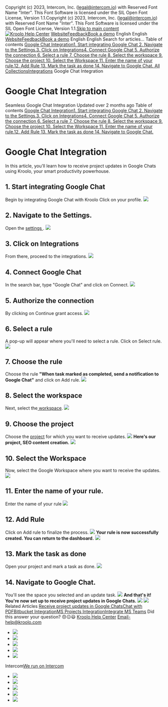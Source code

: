 Copyright (c) 2023, Intercom, Inc. (legal@intercom.io) with Reserved Font Name "Inter". This Font Software is licensed under the SIL Open Font License, Version 1.1.Copyright (c) 2023, Intercom, Inc. (legal@intercom.io) with Reserved Font Name "Inter". This Font Software is licensed under the SIL Open Font License, Version 1.1.[Skip to main content](https://help.kroolo.com/en/articles/10912346-google-chat-integration#main-content)
[![Kroolo Help Center](https://downloads.intercomcdn.com/i/o/h4qkzypg/611116/ee699fbf23fef0f6d8d4f666d84c/37cdcedd14003d8fdcfdeda0a05c09cb)](https://help.kroolo.com/en/)
[Website](https://kroolo.com/)[Feedback](https://kroolo.featurebase.app/)[Book a demo](https://kroolo.com/book-demo)
English
English
[Website](https://kroolo.com/)[Feedback](https://kroolo.featurebase.app/)[Book a demo](https://kroolo.com/book-demo)
English
English
Search for articles...
Table of contents
[Google Chat Integration](https://help.kroolo.com/en/articles/10912346-google-chat-integration#h_c212c5f977)[1. Start integrating Google Chat ](https://help.kroolo.com/en/articles/10912346-google-chat-integration#h_6a2989f0ad)[2. Navigate to the Settings.](https://help.kroolo.com/en/articles/10912346-google-chat-integration#h_f292e07b77)[3. Click on Integrations](https://help.kroolo.com/en/articles/10912346-google-chat-integration#h_47ac6e740b)[4. Connect Google Chat ](https://help.kroolo.com/en/articles/10912346-google-chat-integration#h_af306db7fa)[5. Authorize the connection ](https://help.kroolo.com/en/articles/10912346-google-chat-integration#h_60a4a0c43b)[6. Select a rule ](https://help.kroolo.com/en/articles/10912346-google-chat-integration#h_cddcb8ec8d)[7. Choose the rule ](https://help.kroolo.com/en/articles/10912346-google-chat-integration#h_b66a219a23)[8. Select the workspace ](https://help.kroolo.com/en/articles/10912346-google-chat-integration#h_d235cd1e22)[9. Choose the project ](https://help.kroolo.com/en/articles/10912346-google-chat-integration#h_62cb2720b8)[10. Select the Workspace ](https://help.kroolo.com/en/articles/10912346-google-chat-integration#h_e848e5ea4a)[11. Enter the name of your rule.](https://help.kroolo.com/en/articles/10912346-google-chat-integration#h_9be0044c73)[12. Add Rule ](https://help.kroolo.com/en/articles/10912346-google-chat-integration#h_03627189f1)[13. Mark the task as done ](https://help.kroolo.com/en/articles/10912346-google-chat-integration#h_8538190ec5)[14. Navigate to Google Chat. ](https://help.kroolo.com/en/articles/10912346-google-chat-integration#h_ff2ede21ea)
[All Collections](https://help.kroolo.com/en/)[Integrations](https://help.kroolo.com/en/collections/9118200-integrations)
Google Chat Integration
# Google Chat Integration
Seamless Google Chat Integration
Updated over 2 months ago
Table of contents
[Google Chat Integration](https://help.kroolo.com/en/articles/10912346-google-chat-integration#h_c212c5f977)[1. Start integrating Google Chat ](https://help.kroolo.com/en/articles/10912346-google-chat-integration#h_6a2989f0ad)[2. Navigate to the Settings.](https://help.kroolo.com/en/articles/10912346-google-chat-integration#h_f292e07b77)[3. Click on Integrations](https://help.kroolo.com/en/articles/10912346-google-chat-integration#h_47ac6e740b)[4. Connect Google Chat ](https://help.kroolo.com/en/articles/10912346-google-chat-integration#h_af306db7fa)[5. Authorize the connection ](https://help.kroolo.com/en/articles/10912346-google-chat-integration#h_60a4a0c43b)[6. Select a rule ](https://help.kroolo.com/en/articles/10912346-google-chat-integration#h_cddcb8ec8d)[7. Choose the rule ](https://help.kroolo.com/en/articles/10912346-google-chat-integration#h_b66a219a23)[8. Select the workspace ](https://help.kroolo.com/en/articles/10912346-google-chat-integration#h_d235cd1e22)[9. Choose the project ](https://help.kroolo.com/en/articles/10912346-google-chat-integration#h_62cb2720b8)[10. Select the Workspace ](https://help.kroolo.com/en/articles/10912346-google-chat-integration#h_e848e5ea4a)[11. Enter the name of your rule.](https://help.kroolo.com/en/articles/10912346-google-chat-integration#h_9be0044c73)[12. Add Rule ](https://help.kroolo.com/en/articles/10912346-google-chat-integration#h_03627189f1)[13. Mark the task as done ](https://help.kroolo.com/en/articles/10912346-google-chat-integration#h_8538190ec5)[14. Navigate to Google Chat. ](https://help.kroolo.com/en/articles/10912346-google-chat-integration#h_ff2ede21ea)
# Google Chat Integration
In this article, you'll learn how to receive project updates in Google Chats using Kroolo, your smart productivity powerhouse.
## **1. Start integrating Google Chat**
Begin by integrating Google Chat with Kroolo Click on your profile.
[![](https://downloads.intercomcdn.com/i/o/h4qkzypg/1439374496/0af144537f2abf286dc8b484747f/80baaf1a-6d57-449e-8f87-3e4ac63ab01c.gif?expires=1747842300&signature=e7a5fdcf6675fb0f46c8b5710d472be3db49ef819f8057039a3325211347570c&req=dSQkH8p5mYVWX%2FMW1HO4zZphsz%2BcS0GE4zBuQNVzm7YgYGXzbjAgX6LVtzQ7%0A4o%2Bi9lKJ2h00CVFTbEk%3D%0A)](https://downloads.intercomcdn.com/i/o/h4qkzypg/1439374496/0af144537f2abf286dc8b484747f/80baaf1a-6d57-449e-8f87-3e4ac63ab01c.gif?expires=1747842300&signature=e7a5fdcf6675fb0f46c8b5710d472be3db49ef819f8057039a3325211347570c&req=dSQkH8p5mYVWX%2FMW1HO4zZphsz%2BcS0GE4zBuQNVzm7YgYGXzbjAgX6LVtzQ7%0A4o%2Bi9lKJ2h00CVFTbEk%3D%0A)
## **2.** Navigate to the Settings.
Open the [settings ](https://help.kroolo.com/en/collections/10446517-settings).
[![](https://downloads.intercomcdn.com/i/o/h4qkzypg/1439374495/4448d9f63448b7953c40b1716f85/3e57d7a8-33e6-4527-8fe4-3ab00813d266.gif?expires=1747842300&signature=203d5688d6eae1047451ea75782f90df67bc37d25e7b9d840be4fd4ac7c8577c&req=dSQkH8p5mYVWXPMW1HO4zY05XFa3U0DBk7uiHzYmOz7%2BmU2zVJu%2BefIndbLF%0A9T7%2Fi0SmlxZ0WPLwVPo%3D%0A)](https://downloads.intercomcdn.com/i/o/h4qkzypg/1439374495/4448d9f63448b7953c40b1716f85/3e57d7a8-33e6-4527-8fe4-3ab00813d266.gif?expires=1747842300&signature=203d5688d6eae1047451ea75782f90df67bc37d25e7b9d840be4fd4ac7c8577c&req=dSQkH8p5mYVWXPMW1HO4zY05XFa3U0DBk7uiHzYmOz7%2BmU2zVJu%2BefIndbLF%0A9T7%2Fi0SmlxZ0WPLwVPo%3D%0A)
## **3. Click on Integrations**
From there, proceed to the integrations.
[![](https://downloads.intercomcdn.com/i/o/h4qkzypg/1439374499/16abd304d9566ee46489bd20400e/e9646d07-e0a3-4a7d-a5f5-419847db827f.gif?expires=1747842300&signature=9e188681863f33abc1e14362e9588ec72809ec33a2ad9cfaae200979c8db6c32&req=dSQkH8p5mYVWUPMW1HO4zYVkf3%2F3D%2BIxCT2ja2it5weQl16%2FbAIT0pQCj1E%2B%0AUC0Mm4VI8hua6UGcW7Q%3D%0A)](https://downloads.intercomcdn.com/i/o/h4qkzypg/1439374499/16abd304d9566ee46489bd20400e/e9646d07-e0a3-4a7d-a5f5-419847db827f.gif?expires=1747842300&signature=9e188681863f33abc1e14362e9588ec72809ec33a2ad9cfaae200979c8db6c32&req=dSQkH8p5mYVWUPMW1HO4zYVkf3%2F3D%2BIxCT2ja2it5weQl16%2FbAIT0pQCj1E%2B%0AUC0Mm4VI8hua6UGcW7Q%3D%0A)
## **4. Connect Google Chat**
In the search bar, type "Google Chat" and click on Connect.
[![](https://downloads.intercomcdn.com/i/o/h4qkzypg/1439374504/8c48b9a0bf0d5a4df0e769641f7a/1e2374c4-d806-4538-b4d2-ba224321f4d4.gif?expires=1747842300&signature=aa2561c9b2640764a7e86ded64879075bab89fde911afeec2dd0ffc37441e532&req=dSQkH8p5mYRfXfMW1HO4zZuOu%2BgaG9MZOkN%2BgLKR7w6tengebKBS7VU%2FdbZK%0AYFFSTfPD3EA7%2BJXp9Rg%3D%0A)](https://downloads.intercomcdn.com/i/o/h4qkzypg/1439374504/8c48b9a0bf0d5a4df0e769641f7a/1e2374c4-d806-4538-b4d2-ba224321f4d4.gif?expires=1747842300&signature=aa2561c9b2640764a7e86ded64879075bab89fde911afeec2dd0ffc37441e532&req=dSQkH8p5mYRfXfMW1HO4zZuOu%2BgaG9MZOkN%2BgLKR7w6tengebKBS7VU%2FdbZK%0AYFFSTfPD3EA7%2BJXp9Rg%3D%0A)
## **5.** Authorize the connection 
By clicking on Continue grant access.
[![](https://downloads.intercomcdn.com/i/o/h4qkzypg/1439374494/404ad2e0916c3234b2182b420468/5b4f3369-8a51-4635-9684-2e3f92e75677.gif?expires=1747842300&signature=c46423a5bdfe35b45381aaab124fbccb80c66f608dee0f86027b08c9c2690a98&req=dSQkH8p5mYVWXfMW1HO4zU%2Fenfb0Qvq%2FVTMuvbKXMQx4XtM0AUPsdo0uyQZn%0AiBtaERKCW9l8FhNhOuo%3D%0A)](https://downloads.intercomcdn.com/i/o/h4qkzypg/1439374494/404ad2e0916c3234b2182b420468/5b4f3369-8a51-4635-9684-2e3f92e75677.gif?expires=1747842300&signature=c46423a5bdfe35b45381aaab124fbccb80c66f608dee0f86027b08c9c2690a98&req=dSQkH8p5mYVWXfMW1HO4zU%2Fenfb0Qvq%2FVTMuvbKXMQx4XtM0AUPsdo0uyQZn%0AiBtaERKCW9l8FhNhOuo%3D%0A)
## **6. Select a rule**
A pop-up will appear where you'll need to select a rule. Click on Select rule.
[![](https://downloads.intercomcdn.com/i/o/h4qkzypg/1439374501/1bf8305a0c851f5ffa0ae2c794df/cb532cc9-948b-4490-9003-fccb31321931.gif?expires=1747842300&signature=9d636ff34c34729c301344343c3bb29c42d82d88b7dc7e47876ffd3054c6f1bc&req=dSQkH8p5mYRfWPMW1HO4zcuuGzg3bdguyak4QgCbD%2B5dZmVjBJzLkbQ0jQZu%0AQsSEyiiGKzW%2FdaPlIX0%3D%0A)](https://downloads.intercomcdn.com/i/o/h4qkzypg/1439374501/1bf8305a0c851f5ffa0ae2c794df/cb532cc9-948b-4490-9003-fccb31321931.gif?expires=1747842300&signature=9d636ff34c34729c301344343c3bb29c42d82d88b7dc7e47876ffd3054c6f1bc&req=dSQkH8p5mYRfWPMW1HO4zcuuGzg3bdguyak4QgCbD%2B5dZmVjBJzLkbQ0jQZu%0AQsSEyiiGKzW%2FdaPlIX0%3D%0A)
## **7. Choose the rule**
Choose the rule **"When task marked as completed, send a notification to Google Chat"** and click on Add rule.
[![](https://downloads.intercomcdn.com/i/o/h4qkzypg/1439374502/526b522c0280f7f758a5ae5ce86d/faed00ee-ee42-4960-b35e-afc6e450c388.gif?expires=1747842300&signature=ab42e7a96e26c6fa1f6d256de8d442cde656140ec95d7b623ba6e7f49acbd2ce&req=dSQkH8p5mYRfW%2FMW1HO4zdU1g8uP4qnM%2Bvdr8hWEML%2BfPGmbzcePKHl6sXLM%0ASkdp2XtWNC1qd3dRu%2BQ%3D%0A)](https://downloads.intercomcdn.com/i/o/h4qkzypg/1439374502/526b522c0280f7f758a5ae5ce86d/faed00ee-ee42-4960-b35e-afc6e450c388.gif?expires=1747842300&signature=ab42e7a96e26c6fa1f6d256de8d442cde656140ec95d7b623ba6e7f49acbd2ce&req=dSQkH8p5mYRfW%2FMW1HO4zdU1g8uP4qnM%2Bvdr8hWEML%2BfPGmbzcePKHl6sXLM%0ASkdp2XtWNC1qd3dRu%2BQ%3D%0A)
## **8. Select the workspace**
Next, select the[ workspace](https://help.kroolo.com/en/articles/9772991-manage-workspaces).
[![](https://downloads.intercomcdn.com/i/o/h4qkzypg/1439374500/da508cc2aa985264525b7575be99/cae9be0a-300d-4d00-a114-3560a19ce40b.gif?expires=1747842300&signature=11cf2a1c5cf26096daffd03c401a4c9748245f48712d4c0dc0b81199d6f5ecf8&req=dSQkH8p5mYRfWfMW1HO4zZfzurehnQATjE0R6ka%2Bhdrusbkp9xYSWCpY6%2BIS%0Aah%2FIkBQO7hvK99gKI2g%3D%0A)](https://downloads.intercomcdn.com/i/o/h4qkzypg/1439374500/da508cc2aa985264525b7575be99/cae9be0a-300d-4d00-a114-3560a19ce40b.gif?expires=1747842300&signature=11cf2a1c5cf26096daffd03c401a4c9748245f48712d4c0dc0b81199d6f5ecf8&req=dSQkH8p5mYRfWfMW1HO4zZfzurehnQATjE0R6ka%2Bhdrusbkp9xYSWCpY6%2BIS%0Aah%2FIkBQO7hvK99gKI2g%3D%0A)
## **9. Choose the project**
Choose the [project](https://help.kroolo.com/en/articles/9795542-manage-projects-in-kroolo) for which you want to receive updates.
[![](https://downloads.intercomcdn.com/i/o/h4qkzypg/1439374498/108a8a5b2f513408bf3d2628efbe/d2997b99-4ef6-4102-b370-2bda152d0063.gif?expires=1747842300&signature=7f63d291e078bf476bca6a4ba380f74502e2138ea2aa8494b7e367f7b24a9f04&req=dSQkH8p5mYVWUfMW1HO4zSxVEVTgFBoASl8w%2FOmiM%2FpZQHTICZkNPMiUglMf%0ALcdottisF8Wmv4OKcYk%3D%0A)](https://downloads.intercomcdn.com/i/o/h4qkzypg/1439374498/108a8a5b2f513408bf3d2628efbe/d2997b99-4ef6-4102-b370-2bda152d0063.gif?expires=1747842300&signature=7f63d291e078bf476bca6a4ba380f74502e2138ea2aa8494b7e367f7b24a9f04&req=dSQkH8p5mYVWUfMW1HO4zSxVEVTgFBoASl8w%2FOmiM%2FpZQHTICZkNPMiUglMf%0ALcdottisF8Wmv4OKcYk%3D%0A)
**Here's our project, SEO content creation.**
[![](https://downloads.intercomcdn.com/i/o/h4qkzypg/1439374497/292b9c8be30445c8708af4362b54/f97f4832-0db9-4063-bbd1-f9fe63e91f86.gif?expires=1747842300&signature=be30849583a0bc27ec77977ac9681bbb80367b52fd8dd00242142c54fc8352e6&req=dSQkH8p5mYVWXvMW1HO4zd%2FHkqaeSOuYmjUwmeMGIk%2B7TEo2JaVsMWM%2BGkBz%0AancmJPh8d%2FayGogXeDw%3D%0A)](https://downloads.intercomcdn.com/i/o/h4qkzypg/1439374497/292b9c8be30445c8708af4362b54/f97f4832-0db9-4063-bbd1-f9fe63e91f86.gif?expires=1747842300&signature=be30849583a0bc27ec77977ac9681bbb80367b52fd8dd00242142c54fc8352e6&req=dSQkH8p5mYVWXvMW1HO4zd%2FHkqaeSOuYmjUwmeMGIk%2B7TEo2JaVsMWM%2BGkBz%0AancmJPh8d%2FayGogXeDw%3D%0A)
## **10. Select the Workspace**
Now, select the Google Workspace where you want to receive the updates.
[![](https://downloads.intercomcdn.com/i/o/h4qkzypg/1439374505/4227431afde3128485c8210e8da4/c3365847-ffcd-40cd-a72a-87bd52c955d3.gif?expires=1747842300&signature=706cf02d1cdce04d4cff258f236bbc49adfd9fba5dddca8ef60a85d90a8a609b&req=dSQkH8p5mYRfXPMW1HO4zcZCKTFlAdp2Pl%2FUsbE1S1LgaXbqPU01p9HCO%2Biq%0AZ%2FmkFMI%2Fi3RZnp0diPc%3D%0A)](https://downloads.intercomcdn.com/i/o/h4qkzypg/1439374505/4227431afde3128485c8210e8da4/c3365847-ffcd-40cd-a72a-87bd52c955d3.gif?expires=1747842300&signature=706cf02d1cdce04d4cff258f236bbc49adfd9fba5dddca8ef60a85d90a8a609b&req=dSQkH8p5mYRfXPMW1HO4zcZCKTFlAdp2Pl%2FUsbE1S1LgaXbqPU01p9HCO%2Biq%0AZ%2FmkFMI%2Fi3RZnp0diPc%3D%0A)
## **11.** Enter the name of your rule.
Enter the name of your rule 
[![](https://downloads.intercomcdn.com/i/o/h4qkzypg/1439374513/ef437e3900515f8199d33fd0d17f/6c2482b7-21a8-4242-9544-2846d473f0fd.gif?expires=1747842300&signature=f3d3b5a1f0a3f9dda7d37811e64fa28f654b184a6e95774a8acb9efaea0b6b70&req=dSQkH8p5mYReWvMW1HO4zWIWoziQCnlng07PEgOpxrrgqeXYdSXWkFEsLHRK%0A01M16NIuKvBqQeonipM%3D%0A)](https://downloads.intercomcdn.com/i/o/h4qkzypg/1439374513/ef437e3900515f8199d33fd0d17f/6c2482b7-21a8-4242-9544-2846d473f0fd.gif?expires=1747842300&signature=f3d3b5a1f0a3f9dda7d37811e64fa28f654b184a6e95774a8acb9efaea0b6b70&req=dSQkH8p5mYReWvMW1HO4zWIWoziQCnlng07PEgOpxrrgqeXYdSXWkFEsLHRK%0A01M16NIuKvBqQeonipM%3D%0A)
## **12. Add Rule**
Click on Add rule to finalize the process.
[![](https://downloads.intercomcdn.com/i/o/h4qkzypg/1439374508/38bb81e26035937e8abe86bc00a7/d952c8a4-786f-41aa-b668-ddb44f740110.gif?expires=1747842300&signature=4e6864bbb73f646b49c7b13b8a68e33c81a344af41440152e97574e84c32c47c&req=dSQkH8p5mYRfUfMW1HO4zcGUYQ6wkFEo1TcZofRDX9oytD2HJj6SdZQEDa%2B%2F%0A3wETRzwjU4k%2Bg1opt5Q%3D%0A)](https://downloads.intercomcdn.com/i/o/h4qkzypg/1439374508/38bb81e26035937e8abe86bc00a7/d952c8a4-786f-41aa-b668-ddb44f740110.gif?expires=1747842300&signature=4e6864bbb73f646b49c7b13b8a68e33c81a344af41440152e97574e84c32c47c&req=dSQkH8p5mYRfUfMW1HO4zcGUYQ6wkFEo1TcZofRDX9oytD2HJj6SdZQEDa%2B%2F%0A3wETRzwjU4k%2Bg1opt5Q%3D%0A)
**Your rule is now successfully created. You can return to the dashboard.**
[![](https://downloads.intercomcdn.com/i/o/h4qkzypg/1439374511/b343a4c768718a07836b35dbdab0/e62722e3-eca2-4030-a94d-557b3243430d.png?expires=1747842300&signature=f93f299aed4a148799adb84197f2bb4442faae6898504b35c3de8243135e13a7&req=dSQkH8p5mYReWPMW1HO4zQ%2BEnHXUNndGazVf1dKuTaY3iDKBLizGX%2FTGLGPw%0A3wkQ3d33pvnE3NT3iU8%3D%0A)](https://downloads.intercomcdn.com/i/o/h4qkzypg/1439374511/b343a4c768718a07836b35dbdab0/e62722e3-eca2-4030-a94d-557b3243430d.png?expires=1747842300&signature=f93f299aed4a148799adb84197f2bb4442faae6898504b35c3de8243135e13a7&req=dSQkH8p5mYReWPMW1HO4zQ%2BEnHXUNndGazVf1dKuTaY3iDKBLizGX%2FTGLGPw%0A3wkQ3d33pvnE3NT3iU8%3D%0A)
## **13. Mark the task as done**
Open your project and mark a task as done.
[![](https://downloads.intercomcdn.com/i/o/h4qkzypg/1439374510/e0f9e99d0387de969d162a1f4070/ffb38030-c4cd-424f-af13-58e71dba3629.gif?expires=1747842300&signature=1db7739798760751c99a798437c6212982f1c6ff6578d3e5ee3041801790c8d5&req=dSQkH8p5mYReWfMW1HO4zQTBfVgaxWru1ue5yQV1uFxYiH%2Bx1aSK%2Fpvgdyyc%0A%2B%2BxuP8ghmSbiXZwpPas%3D%0A)](https://downloads.intercomcdn.com/i/o/h4qkzypg/1439374510/e0f9e99d0387de969d162a1f4070/ffb38030-c4cd-424f-af13-58e71dba3629.gif?expires=1747842300&signature=1db7739798760751c99a798437c6212982f1c6ff6578d3e5ee3041801790c8d5&req=dSQkH8p5mYReWfMW1HO4zQTBfVgaxWru1ue5yQV1uFxYiH%2Bx1aSK%2Fpvgdyyc%0A%2B%2BxuP8ghmSbiXZwpPas%3D%0A)
## 14. Navigate to Google Chat. 
You'll see the space you selected and an update task.
[![](https://downloads.intercomcdn.com/i/o/h4qkzypg/1439374514/fe5abf6e655ecfd639ba8cd94aa6/39f09bfe-8334-4570-af17-595a8469f50a.png?expires=1747842300&signature=02a2fa7c380d0b395ee8bb364777640640c1d42df6a79196ecf5cb6786e0a866&req=dSQkH8p5mYReXfMW1HO4zezat1c2Lr5Hr4kPwvNdiqygkp3poVzYdBTbRtyZ%0AJSuYoaaqeFiMVKI53yY%3D%0A)](https://downloads.intercomcdn.com/i/o/h4qkzypg/1439374514/fe5abf6e655ecfd639ba8cd94aa6/39f09bfe-8334-4570-af17-595a8469f50a.png?expires=1747842300&signature=02a2fa7c380d0b395ee8bb364777640640c1d42df6a79196ecf5cb6786e0a866&req=dSQkH8p5mYReXfMW1HO4zezat1c2Lr5Hr4kPwvNdiqygkp3poVzYdBTbRtyZ%0AJSuYoaaqeFiMVKI53yY%3D%0A)
**And that's it! You're now set up to receive project updates in Google Chats.**
[![](https://downloads.intercomcdn.com/i/o/h4qkzypg/1439374509/688f99628b021b3ca0ff154c13bb/e3580031-e9e5-41c9-90af-70e0cba0882d.png?expires=1747842300&signature=2662f3c70f18bb49290d7fe81f8c71aafcf42e549917904f64c9ffad01534990&req=dSQkH8p5mYRfUPMW1HO4zfK9q4IOAgTIOaTU017ypYWFm%2BHzn3E7bsnNvRR%2B%0AMULiVFYpVzZ69hMdYIY%3D%0A)](https://downloads.intercomcdn.com/i/o/h4qkzypg/1439374509/688f99628b021b3ca0ff154c13bb/e3580031-e9e5-41c9-90af-70e0cba0882d.png?expires=1747842300&signature=2662f3c70f18bb49290d7fe81f8c71aafcf42e549917904f64c9ffad01534990&req=dSQkH8p5mYRfUPMW1HO4zfK9q4IOAgTIOaTU017ypYWFm%2BHzn3E7bsnNvRR%2B%0AMULiVFYpVzZ69hMdYIY%3D%0A)
[![](https://downloads.intercomcdn.com/i/o/h4qkzypg/1439383942/9b68628a571370203f2b88e67bb3/cta+2.png?expires=1747842300&signature=4993a7edae09414ae1a6da1dfb2ac31d5069e3de12363cd1a88689d52f0f45c7&req=dSQkH8p2nohbW%2FMW1HO4zbW%2Ba44f4jeGBJK%2B2SxhLG4Ub3z%2FxjXfIsDcg9sd%0AjbgUY3atu7qTGDMsIdg%3D%0A)](https://kroolo.com/)
Related Articles
[Receive project updates in Google Chats](https://help.kroolo.com/en/articles/10040947-receive-project-updates-in-google-chats)[Chat with PDF](https://help.kroolo.com/en/articles/10429315-chat-with-pdf)[Bitbucket Integration](https://help.kroolo.com/en/articles/10494122-bitbucket-integration)[MS Projects Integration](https://help.kroolo.com/en/articles/10537287-ms-projects-integration)[Integrate MS Teams](https://help.kroolo.com/en/articles/10660039-integrate-ms-teams)
Did this answer your question?
😞😐😃
[Kroolo Help Center](https://help.kroolo.com/en/)
Email-help@kroolo.com
  * [![](https://intercom.help/kroolo/assets/svg/icon:social-facebook/FFFFFF)](https://www.facebook.com/profile.php?id=61553808299270)
  * [![](https://intercom.help/kroolo/assets/svg/icon:social-linkedin/FFFFFF)](https://www.linkedin.com/company/getkroolo)
  * [![](https://intercom.help/kroolo/assets/svg/icon:social-instagram/FFFFFF)](https://www.instagram.com/getkroolo)
  * [![](https://intercom.help/kroolo/assets/svg/icon:social-youtube/FFFFFF)](https://www.youtube.com/@getkroolo/featured)
  * [![](https://intercom.help/kroolo/assets/svg/icon:social-twitter-x/FFFFFF)](https://www.twitter.com/getkroolo)


Intercom[We run on Intercom](https://www.intercom.com/intercom-link?company=Kroolo&solution=customer-support&utm_campaign=intercom-link&utm_content=We+run+on+Intercom&utm_medium=help-center&utm_referrer=https%3A%2F%2Fhelp.kroolo.com%2Fen%2Farticles%2F10912346-google-chat-integration&utm_source=desktop-web)
  * [![](https://intercom.help/kroolo/assets/svg/icon:social-facebook/FFFFFF)](https://www.facebook.com/profile.php?id=61553808299270)
  * [![](https://intercom.help/kroolo/assets/svg/icon:social-linkedin/FFFFFF)](https://www.linkedin.com/company/getkroolo)
  * [![](https://intercom.help/kroolo/assets/svg/icon:social-instagram/FFFFFF)](https://www.instagram.com/getkroolo)
  * [![](https://intercom.help/kroolo/assets/svg/icon:social-youtube/FFFFFF)](https://www.youtube.com/@getkroolo/featured)
  * [![](https://intercom.help/kroolo/assets/svg/icon:social-twitter-x/FFFFFF)](https://www.twitter.com/getkroolo)


